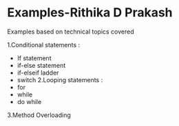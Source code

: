 # Examples-Rithika D Prakash
Examples based on technical topics covered

1.Conditional statements : 
* If statement
* if-else statement
* if-elseif ladder
* switch
2.Looping statements :
* for
* while
* do while

3.Method Overloading
